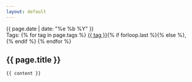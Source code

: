 ```yaml
---
layout: default
---
```


<article class="post">
    <aside class="article-tags-header">
        <time datetime="{{ page.date }}" itemprop="datePublished">{{ page.date | date: "%e %b %Y" }}</time>
        <div>
            Tags:
            {% for tag in page.tags %}
                <a href="/blog/tags.html#{{ tag | replace: ' ', '-' }}">{{ tag }}</a>{% if forloop.last %}{% else %},{% endif %}
            {% endfor %}
        </div>
    </aside>
    <h1>{{ page.title }}</h1>
    
    {{ content }}
</article>
<!--stackedit_data:
eyJoaXN0b3J5IjpbLTc4NDAxMjI3LDI3OTQxODU1NiwtMTU5OT
kxOTEwOF19
-->